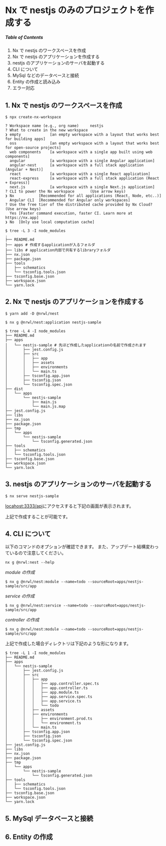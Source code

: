 # Nx で nestjs のみのプロジェクトを作成する

##### Table of Contents

1. Nx で nestjs のワークスペースを作成
2. Nx で nestjs のアプリケーションを作成する
3. nestjs のアプリケーションのサーバを起動する
4. CLI について
5. MySql などのデータベースと接続
6. Entity の作成と読み込み
7. エラー対応

## 1. Nx で nestjs のワークスペースを作成

```
$ npx create-nx-workspace
```

```
? Workspace name (e.g., org name)     nestjs
? What to create in the new workspace
❯ empty             [an empty workspace with a layout that works best for building apps]
  oss               [an empty workspace with a layout that works best for open-source projects]
  web components    [a workspace with a single app built using web components]
  angular           [a workspace with a single Angular application]
  angular-nest      [a workspace with a full stack application (Angular + Nest)]
  react             [a workspace with a single React application]
  react-express     [a workspace with a full stack application (React + Express)]
  next.js           [a workspace with a single Next.js application]
? CLI to power the Nx workspace       (Use arrow keys)
❯ Nx           [Recommended for all applications (React, Node, etc..)]
  Angular CLI  [Recommended for Angular only workspaces]
? Use the free tier of the distributed cache provided by Nx Cloud? (Use arrow keys)
  Yes [Faster command execution, faster CI. Learn more at https://nx.app]
❯ No  [Only use local computation cache]
```

```
$ tree -L 3 -I node_modules
.
├── README.md
├── apps # 作成するapplicationが入るフォルダ
├── libs # application内部で共有するlibraryフォルダ
├── nx.json
├── package.json
├── tools
│   ├── schematics
│   └── tsconfig.tools.json
├── tsconfig.base.json
├── workspace.json
└── yarn.lock
```

## 2. Nx で nestjs のアプリケーションを作成する

```terminal
$ yarn add -D @nrwl/nest
```

```terminal
$ nx g @nrwl/nest:application nestjs-sample
```

```terminal
$ tree -L 4 -I node_modules
├── README.md
├── apps
│   └── nestjs-sample # 先ほど作成したapplicationの名前で作成されます
│       ├── jest.config.js
│       ├── src
│       │   ├── app
│       │   ├── assets
│       │   ├── environments
│       │   └── main.ts
│       ├── tsconfig.app.json
│       ├── tsconfig.json
│       └── tsconfig.spec.json
├── dist
│   └── apps
│       └── nestjs-sample
│           ├── main.js
│           └── main.js.map
├── jest.config.js
├── libs
├── nx.json
├── package.json
├── tmp
│   └── apps
│       └── nestjs-sample
│           └── tsconfig.generated.json
├── tools
│   ├── schematics
│   └── tsconfig.tools.json
├── tsconfig.base.json
├── workspace.json
└── yarn.lock

```

## 3. nestjs のアプリケーションのサーバを起動する

```terminal
$ nx serve nestjs-sample
```

[locahost:3333/api](http://localhost:3333/api)にアクセスすると下記の画面が表示されます。

上記で作成することが可能です。

## 4. CLI について

以下のコマンドのオプションが確認できます。
また、アップデート結構変わっているので注意してください。

```
nx g @nrwl:nest --help
```

_module の作成_

```
$ nx g @nrwl/nest:module --name=todo --sourceRoot=apps/nestjs-sample/src/app
```

_service の作成_

```
$ nx g @nrwl/nest:service --name=todo --sourceRoot=apps/nestjs-sample/src/app
```

_controller の作成_

```
$ nx g @nrwl/nest:module --name=todo --sourceRoot=apps/nestjs-sample/src/app
```

上記で作成した場合ディレクトリは下記のような形になります。

```terminal
$ tree -L 1 -I node_modules
├── README.md
├── apps
│   └── nestjs-sample
│       ├── jest.config.js
│       ├── src
│       │   ├── app
│       │   │   ├── app.controller.spec.ts
│       │   │   ├── app.controller.ts
│       │   │   ├── app.module.ts
│       │   │   ├── app.service.spec.ts
│       │   │   ├── app.service.ts
│       │   │   └── todo
│       │   ├── assets
│       │   ├── environments
│       │   │   ├── environment.prod.ts
│       │   │   └── environment.ts
│       │   └── main.ts
│       ├── tsconfig.app.json
│       ├── tsconfig.json
│       └── tsconfig.spec.json
├── jest.config.js
├── libs
├── nx.json
├── package.json
├── tmp
│   └── apps
│       └── nestjs-sample
│           └── tsconfig.generated.json
├── tools
│   ├── schematics
│   └── tsconfig.tools.json
├── tsconfig.base.json
├── workspace.json
└── yarn.lock
```

## 5. MySql データベースと接続

## 6. Entity の作成
